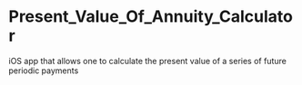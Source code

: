 # Present_Value_Of_Annuity_Calculator
iOS app that allows one to calculate the present value of a series of future periodic payments 
